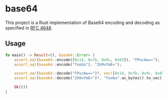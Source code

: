 # base64

This project is a Rust implementation of Base64 encoding and decoding as specified in [RFC 4648](https://datatracker.ietf.org/doc/html/rfc4648).

## Usage

```rust
fn main() -> Result<(), base64::Error> {
    assert_eq!(base64::encode([0x14, 0xfb, 0x9c, 0x03]), "FPucAw==");
    assert_eq!(base64::encode("fooba"), "Zm9vYmE=");

    assert_eq!(base64::decode("FPucAw==")?, vec![0x14, 0xfb, 0x9c, 0x03]);
    assert_eq!(base64::decode("Zm9vYmE=")?, "fooba".as_bytes().to_vec());

    Ok(())
}
```
